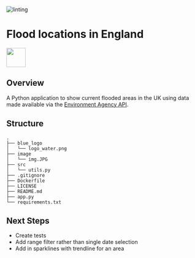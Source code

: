 ![linting](https://github.com/jbuffer/flood-dashboard/actions/workflows/flake8.yml/badge.svg)
# Flood locations in England

<img src="https://media.giphy.com/media/if4XHBAIKurDohCbZF/giphy.gif" width="50px"/>

## Overview

A Python application to show current flooded areas in the UK using data made available via the [Environment Agency API](https://environment.data.gov.uk/flood-monitoring/doc/reference).

## Structure


```
.
├── blue_logo
│   └── logo_water.png
├── image
│   └── img.JPG
├── src
│   └── utils.py
├── .gitignore
├── Dockerfile
├── LICENSE
├── README.md
├── app.py
└── requirements.txt

```

## Next Steps

- Create tests
- Add range filter rather than single date selection
- Add in sparklines with trendline for an area

